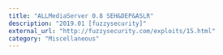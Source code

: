 ```yaml
---
title: "ALLMediaServer 0.8 SEH&DEP&ASLR"
description: "2019.01 [fuzzysecurity]"
external_url: "http://fuzzysecurity.com/exploits/15.html"
category: "Miscellaneous"
---
```

